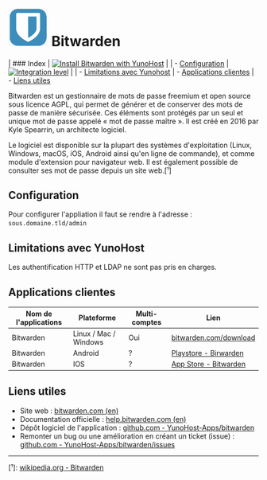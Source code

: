 # <img src="/images/bitwarden_logo.png" width="80px" alt="logo de Bitwarden"> Bitwarden

| ### Index | [![Install Bitwarden with YunoHost](https://install-app.yunohost.org/install-with-yunohost.png)](https://install-app.yunohost.org/?app=bitwarden) |
| - [Configuration](#configuration) | [![Integration level](https://dash.yunohost.org/integration/bitwarden.svg)](https://dash.yunohost.org/appci/app/bitwarden) |
| - [Limitations avec Yunohost](#limitations-avec-yunohost)
| - [Applications clientes](#applications-clientes)
| - [Liens utiles](#liens-utiles)

Bitwarden est un gestionnaire de mots de passe freemium et open source sous licence AGPL, qui permet de générer et de conserver des mots de passe de manière sécurisée. Ces éléments sont protégés par un seul et unique mot de passe appelé « mot de passe maître ». Il est créé en 2016 par Kyle Spearrin, un architecte logiciel.

Le logiciel est disponible sur la plupart des systèmes d'exploitation (Linux, Windows, macOS, iOS, Android ainsi qu'en ligne de commande), et comme module d'extension pour navigateur web. Il est également possible de consulter ses mot de passe depuis un site web.[¹]

## Configuration

Pour configurer l'appliation il faut se rendre à l'adresse : `sous.domaine.tld/admin`

## Limitations avec YunoHost

Les authentification HTTP et LDAP ne sont pas pris en charges.

## Applications clientes

| Nom de l'applications | Plateforme | Multi-comptes | Lien |
|-----------------------|------------|---------------|------|
| Bitwarden | Linux / Mac / Windows  | Oui | [bitwarden.com/download](https://bitwarden.com/#download) |
| Bitwarden | Android | ? | [Playstore - Birwarden](https://play.google.com/store/apps/details?id=com.x8bit.bitwarden) |
| Bitwarden | IOS | ? | [App Store - Bitwarden](https://itunes.apple.com/app/bitwarden-free-password-manager/id1137397744?mt=8) |

## Liens utiles

 + Site web : [bitwarden.com (en)](https://bitwarden.com/)
 + Documentation officielle : [help.bitwarden.com (en)](https://help.bitwarden.com/)
 + Dépôt logiciel de l'application : [github.com - YunoHost-Apps/bitwarden](https://github.com/YunoHost-Apps/bitwarden_ynh)
 + Remonter un bug ou une amélioration en créant un ticket (issue) : [github.com - YunoHost-Apps/bitwarden/issues](https://github.com/YunoHost-Apps/bitwarden_ynh/issues)

 ------

[¹]: [wikipedia.org - Bitwarden](https://fr.wikipedia.org/wiki/Bitwarden)
